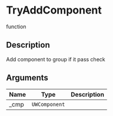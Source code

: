 # TryAddComponent

<span class="badge badge-secondary">function</span>

## Description
Add component to group if it pass check

## Arguments
| Name | Type | Description |
| ---- | ---- | ----------- |
| _cmp | `UWComponent` |  |